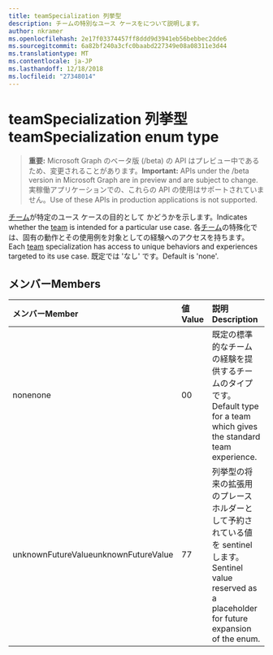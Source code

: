 ```yaml
---
title: teamSpecialization 列挙型
description: チームの特別なユース ケースをについて説明します。
author: nkramer
ms.openlocfilehash: 2e17f03374457ff8ddd9d3941eb56bebbec2dde6
ms.sourcegitcommit: 6a82bf240a3cfc0baabd227349e08a08311e3d44
ms.translationtype: MT
ms.contentlocale: ja-JP
ms.lasthandoff: 12/18/2018
ms.locfileid: "27348014"
---
```

# <a name="teamspecialization-enum-type"></a><span data-ttu-id="864ac-103">teamSpecialization 列挙型</span><span class="sxs-lookup"><span data-stu-id="864ac-103">teamSpecialization enum type</span></span>

> <span data-ttu-id="864ac-104">**重要:** Microsoft Graph のベータ版 (/beta) の API はプレビュー中であるため、変更されることがあります。</span><span class="sxs-lookup"><span data-stu-id="864ac-104">**Important:** APIs under the /beta version in Microsoft Graph are in preview and are subject to change.</span></span> <span data-ttu-id="864ac-105">実稼働アプリケーションでの、これらの API の使用はサポートされていません。</span><span class="sxs-lookup"><span data-stu-id="864ac-105">Use of these APIs in production applications is not supported.</span></span>

<span data-ttu-id="864ac-106">[チーム](../resources/team.md)が特定のユース ケースの目的として かどうかを示します。</span><span class="sxs-lookup"><span data-stu-id="864ac-106">Indicates whether the [team](../resources/team.md) is intended for a particular use case.</span></span> <span data-ttu-id="864ac-107">各[チーム](../resources/team.md)の特殊化では、固有の動作とその使用例を対象としての経験へのアクセスを持ちます。</span><span class="sxs-lookup"><span data-stu-id="864ac-107">Each [team](../resources/team.md) specialization has access to unique behaviors and experiences targeted to its use case.</span></span> <span data-ttu-id="864ac-108">既定では 'なし' です。</span><span class="sxs-lookup"><span data-stu-id="864ac-108">Default is 'none'.</span></span>

## <a name="members"></a><span data-ttu-id="864ac-109">メンバー</span><span class="sxs-lookup"><span data-stu-id="864ac-109">Members</span></span>

| <span data-ttu-id="864ac-110">メンバー</span><span class="sxs-lookup"><span data-stu-id="864ac-110">Member</span></span>             | <span data-ttu-id="864ac-111">値</span><span class="sxs-lookup"><span data-stu-id="864ac-111">Value</span></span> | <span data-ttu-id="864ac-112">説明</span><span class="sxs-lookup"><span data-stu-id="864ac-112">Description</span></span>                                                                |
| :----------------- | :---- | :------------------------------------------------------------------------- |
| <span data-ttu-id="864ac-113">none</span><span class="sxs-lookup"><span data-stu-id="864ac-113">none</span></span>               | <span data-ttu-id="864ac-114">0</span><span class="sxs-lookup"><span data-stu-id="864ac-114">0</span></span>     | <span data-ttu-id="864ac-115">既定の標準的なチームの経験を提供するチームのタイプです。</span><span class="sxs-lookup"><span data-stu-id="864ac-115">Default type for a team which gives the standard team experience.</span></span>          |
| <span data-ttu-id="864ac-116">unknownFutureValue</span><span class="sxs-lookup"><span data-stu-id="864ac-116">unknownFutureValue</span></span> | <span data-ttu-id="864ac-117">7</span><span class="sxs-lookup"><span data-stu-id="864ac-117">7</span></span>     | <span data-ttu-id="864ac-118">列挙型の将来の拡張用のプレース ホルダーとして予約されている値を sentinel します。</span><span class="sxs-lookup"><span data-stu-id="864ac-118">Sentinel value reserved as a placeholder for future expansion of the enum.</span></span> |
